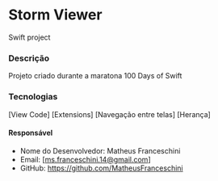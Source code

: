 # Storm Viewer

Swift project 

### Descrição
Projeto criado durante a maratona 100 Days of Swift

### Tecnologias
[View Code]
[Extensions]
[Navegação entre telas]
[Herança]

#### Responsável
- Nome do Desenvolvedor: Matheus Franceschini
- Email: [ms.franceschini.14@gmail.com]
- GitHub: https://github.com/MatheusFranceschini
